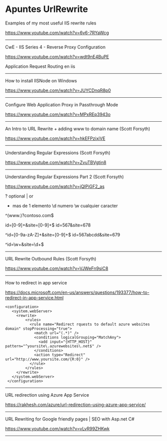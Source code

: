 # Apuntes UrlRewrite

Examples of my most useful IIS rewrite rules

https://www.youtube.com/watch?v=6v6-7RYaWcg

___

CwE - IIS Series 4 - Reverse Proxy Configuration

https://www.youtube.com/watch?v=wdt9nE4BuPE

Application Request Routing en iis



___

How to install IISNode on Windows

https://www.youtube.com/watch?v=JUYCDnqR8p0

___

Configure Web Application Proxy in Passthrough Mode

https://www.youtube.com/watch?v=MPxREp3943o


___

An Intro to URL Rewrite + adding www to domain name (Scott Forsyth)

https://www.youtube.com/watch?v=hkEFPzixiVE






___

Understanding Regular Expressions (Scott Forsyth)

https://www.youtube.com/watch?v=ZvuTBVgtin8

___

Understanding Regular Expressions Part 2 (Scott Forsyth)

https://www.youtube.com/watch?v=jQIPiGF2_as

? optional
| or
+ mas de 1 elemento
\d numero
\w cualquier caracter

^(www\.)?contoso\.com$

id=[0-9]+&site=[0-9]+$    id=567&site=678

^id=[0-9a-zA-Z]+&site=[0-9]+$  id=567abcdd&site=679

^id=\w+&site=\d+$





___


URL Rewrite Outbound Rules (Scott Forsyth)

https://www.youtube.com/watch?v=VJWeFn9siC8

___

How to redirect in app service

https://docs.microsoft.com/en-us/answers/questions/193377/how-to-redirect-in-app-service.html


~~~
<configuration>
   <system.webServer>  
     <rewrite>  
         <rules>  
           <rule name="Redirect rquests to default azure websites domain" stopProcessing="true">
             <match url="(.*)" />  
             <conditions logicalGrouping="MatchAny">
               <add input="{HTTP_HOST}" pattern="^yoursite\.azurewebsites\.net$" />
             </conditions>
             <action type="Redirect" url="http://www.yoursite.com/{R:0}" />  
           </rule>  
         </rules>  
     </rewrite>  
   </system.webServer>  
 </configuration>
~~~









___

URL redirection using Azure App Service

https://rakhesh.com/azure/url-redirection-using-azure-app-service/

___
URL Rewriting for Google friendly pages | SEO with Asp.net C#

https://www.youtube.com/watch?v=vLvR99ZHKwk

___







